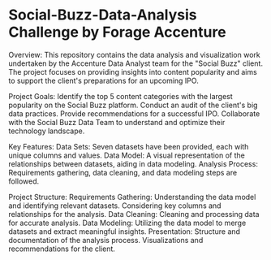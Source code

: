 # Social-Buzz-Data-Analysis Challenge by Forage Accenture

Overview:
This repository contains the data analysis and visualization work undertaken by the Accenture Data Analyst team for the "Social Buzz" client. The project focuses on providing insights into content popularity and aims to support the client's preparations for an upcoming IPO.

Project Goals:
Identify the top 5 content categories with the largest popularity on the Social Buzz platform.
Conduct an audit of the client's big data practices.
Provide recommendations for a successful IPO.
Collaborate with the Social Buzz Data Team to understand and optimize their technology landscape.

Key Features:
Data Sets: Seven datasets have been provided, each with unique columns and values.
Data Model: A visual representation of the relationships between datasets, aiding in data modeling.
Analysis Process: Requirements gathering, data cleaning, and data modeling steps are followed.

Project Structure:
Requirements Gathering:
Understanding the data model and identifying relevant datasets.
Considering key columns and relationships for the analysis.
Data Cleaning:
Cleaning and processing data for accurate analysis.
Data Modeling:
Utilizing the data model to merge datasets and extract meaningful insights.
Presentation:
Structure and documentation of the analysis process.
Visualizations and recommendations for the client.
